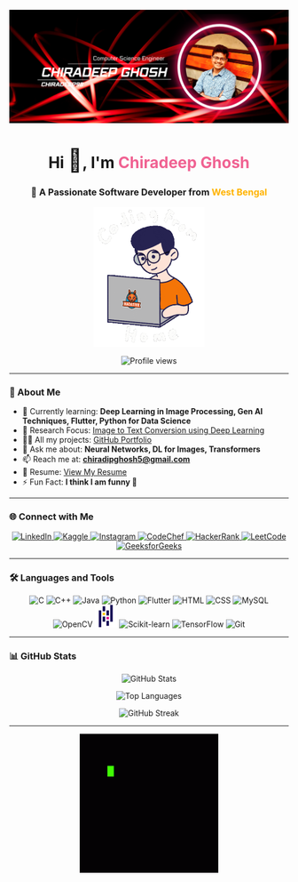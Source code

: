 <p align="center">
  <img src="https://github.com/chiradeep98/chiradeep98/blob/main/Black%20and%20Red%20Edgy%20Gaming%20Youtube%20Banner%20(2).png" alt="banner" />
</p>

<h1 align="center">Hi <span style="font-size: 40px;">👋</span>, I'm <span style="color: #f06292;">Chiradeep Ghosh</span></h1>
<h3 align="center">🚀 A Passionate Software Developer from <span style="color: #ffb300;">West Bengal</span></h3>

<p align="center">
  <img src="https://github.com/chiradeep98/chiradeep98/blob/main/boy.gif" width="200" alt="coding" />
</p>

<p align="center">
  <img src="https://komarev.com/ghpvc/?username=chiradeep98&label=Profile%20views&color=0e75b6&style=flat" alt="Profile views" />
</p>

<hr>

### 🚀 About Me

- 🌱 Currently learning: <strong>Deep Learning in Image Processing, Gen AI Techniques, Flutter, Python for Data Science</strong>
- 🔬 Research Focus: <a href="https://github.com/chiradeep98/Image-Captioning">Image to Text Conversion using Deep Learning</a>
- 👨‍💻 All my projects: <a href="https://github.com/chiradeep98">GitHub Portfolio</a>
- 💬 Ask me about: <strong>Neural Networks, DL for Images, Transformers</strong>
- 📫 Reach me at: <strong>chiradipghosh5@gmail.com</strong>
- 📄 Resume: <a href="https://drive.google.com/file/d/1U8p2KJ6EGDeXkd6ym4Mk7T4pL4dyxq2e/view?usp=sharing">View My Resume</a>
- ⚡ Fun Fact: <strong>I think I am funny 🤪</strong>

<hr>

### 🌐 Connect with Me

<p align="center">
  <a href="https://linkedin.com/in/chiradeep-ghosh-925640147" target="_blank">
    <img src="https://img.shields.io/badge/LinkedIn-0A66C2?style=for-the-badge&logo=linkedin&logoColor=white" alt="LinkedIn" />
  </a>
  <a href="https://kaggle.com/chiradeepghosh007" target="_blank">
    <img src="https://img.shields.io/badge/Kaggle-20BEFF?style=for-the-badge&logo=kaggle&logoColor=white" alt="Kaggle" />
  </a>
  <a href="https://instagram.com/chiradeepghosh5" target="_blank">
    <img src="https://img.shields.io/badge/Instagram-E4405F?style=for-the-badge&logo=instagram&logoColor=white" alt="Instagram" />
  </a>
  <a href="https://www.codechef.com/users/chiradeep007" target="_blank">
    <img src="https://img.shields.io/badge/CodeChef-5B4638?style=for-the-badge&logo=codechef&logoColor=white" alt="CodeChef" />
  </a>
  <a href="https://www.hackerrank.com/chiradeep007" target="_blank">
    <img src="https://img.shields.io/badge/HackerRank-2EC866?style=for-the-badge&logo=hackerrank&logoColor=white" alt="HackerRank" />
  </a>
  <a href="https://leetcode.com/chiradeep007" target="_blank">
    <img src="https://img.shields.io/badge/LeetCode-FFA116?style=for-the-badge&logo=leetcode&logoColor=black" alt="LeetCode" />
  </a>
  <a href="https://auth.geeksforgeeks.org/user/chiradip007" target="_blank">
    <img src="https://img.shields.io/badge/GeeksforGeeks-2F8D46?style=for-the-badge&logo=geeksforgeeks&logoColor=white" alt="GeeksforGeeks" />
  </a>
</p>

<hr>

### 🛠️ Languages and Tools

<p align="center">
  <img src="https://cdn.jsdelivr.net/gh/devicons/devicon/icons/c/c-original.svg" width="40" height="40" alt="C" />
  <img src="https://cdn.jsdelivr.net/gh/devicons/devicon/icons/cplusplus/cplusplus-original.svg" width="40" height="40" alt="C++" />
  <img src="https://cdn.jsdelivr.net/gh/devicons/devicon/icons/java/java-original.svg" width="40" height="40" alt="Java" />
  <img src="https://cdn.jsdelivr.net/gh/devicons/devicon/icons/python/python-original.svg" width="40" height="40" alt="Python" />
  <img src="https://cdn.jsdelivr.net/gh/devicons/devicon/icons/flutter/flutter-original.svg" width="40" height="40" alt="Flutter" />
  <img src="https://cdn.jsdelivr.net/gh/devicons/devicon/icons/html5/html5-original-wordmark.svg" width="40" height="40" alt="HTML" />
  <img src="https://cdn.jsdelivr.net/gh/devicons/devicon/icons/css3/css3-original-wordmark.svg" width="40" height="40" alt="CSS" />
  <img src="https://cdn.jsdelivr.net/gh/devicons/devicon/icons/mysql/mysql-original-wordmark.svg" width="40" height="40" alt="MySQL" />
  <img src="https://www.vectorlogo.zone/logos/opencv/opencv-icon.svg" width="40" height="40" alt="OpenCV" />
  <img src="https://raw.githubusercontent.com/devicons/devicon/master/icons/pandas/pandas-original.svg" width="40" height="40" alt="Pandas" />
  <img src="https://upload.wikimedia.org/wikipedia/commons/0/05/Scikit_learn_logo_small.svg" width="40" height="40" alt="Scikit-learn" />
  <img src="https://www.vectorlogo.zone/logos/tensorflow/tensorflow-icon.svg" width="40" height="40" alt="TensorFlow" />
  <img src="https://www.vectorlogo.zone/logos/git-scm/git-scm-icon.svg" width="40" height="40" alt="Git" />
</p>

<hr>

### 📊 GitHub Stats

<p align="center">
  <img src="https://github-readme-stats.vercel.app/api?username=chiradeep98&show_icons=true&theme=tokyonight&border_radius=10" alt="GitHub Stats" />
</p>
<p align="center">
  <img src="https://github-readme-stats.vercel.app/api/top-langs/?username=chiradeep98&layout=compact&theme=tokyonight&border_radius=10" alt="Top Languages" />
</p>
<p align="center">
  <img src="https://github-readme-streak-stats.herokuapp.com?user=chiradeep98&theme=tokyonight&border_radius=10" alt="GitHub Streak" />
</p>

<hr>

<p align="center">
  <img src="https://github.com/chiradeep98/chiradeep98/blob/main/func.gif" width="250" alt="Fun GIF" />
</p>
